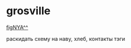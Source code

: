 # grosville

[figNYA^^](https://www.figma.com/design/s6q82mmeovemscYE424QI7/Grosville-(Copy)?node-id=480-940&p=f&t=JtgWfqacaPLfWrLw-0)


раскидать схему на наву, хлеб, контакты
тэги